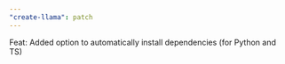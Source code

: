 ```yaml
---
"create-llama": patch
---
```


Feat: Added option to automatically install dependencies (for Python and TS)
